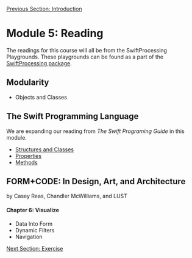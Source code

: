 [Previous Section: Introduction](README.md)

# Module 5: Reading

The readings for this course will all be from the SwiftProcessing Playgrounds. These playgrounds can be found as a part of the [SwiftProcessing package](https://github.com/jjkaufman/SwiftProcessing/archive/refs/heads/main.zip).

## Modularity

- Objects and Classes

## The Swift Programming Language

We are expanding our reading from *The Swift Programing Guide* in this module.

- [Structures and Classes](https://docs.swift.org/swift-book/LanguageGuide/ClassesAndStructures.html)
- [Properties](https://docs.swift.org/swift-book/LanguageGuide/Properties.html)
- [Methods](https://docs.swift.org/swift-book/LanguageGuide/Methods.html)

## FORM+CODE: In Design, Art, and Architecture

by Casey Reas, Chandler McWilliams, and LUST

#### Chapter 6: Visualize

- Data Into Form
- Dynamic Filters
- Navigation

[Next Section: Exercise](2_EXERCISE.md)

